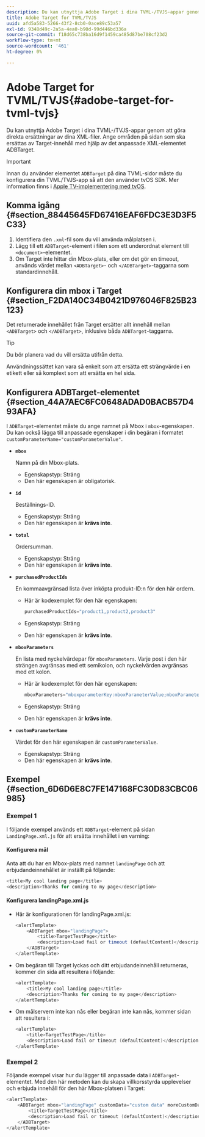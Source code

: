 ```yaml
---
description: Du kan utnyttja Adobe Target i dina TVML-/TVJS-appar genom att göra direkta ersättningar av dina XML-filer. Ange områden på sidan som ska ersättas av Target-innehåll med hjälp av det anpassade XML-elementet ADBTarget.
title: Adobe Target for TVML/TVJS
uuid: afd5a583-5266-43f2-8cb0-0ace89c53a57
exl-id: 9348d49c-2a5a-4ea0-b90d-99d446bd336a
source-git-commit: f18d65c738ba16d9f1459ca485d87be708cf23d2
workflow-type: tm+mt
source-wordcount: '461'
ht-degree: 0%

---
```


# Adobe Target for TVML/TVJS{#adobe-target-for-tvml-tvjs}

Du kan utnyttja Adobe Target i dina TVML-/TVJS-appar genom att göra direkta ersättningar av dina XML-filer. Ange områden på sidan som ska ersättas av Target-innehåll med hjälp av det anpassade XML-elementet ADBTarget.

>[!IMPORTANT]
>
>Innan du använder elementet `ADBTarget` på dina TVML-sidor måste du konfigurera din TVML/TVJS-app så att den använder tvOS SDK. Mer information finns i [Apple TV-implementering med tvOS](/help/ios/apple-tv-implementation-tvos/apple-tv-implementation-tvos.md).

## Komma igång {#section_88445645FD67416EAF6FDC3E3D3F5C33}

1. Identifiera den `.xml`-fil som du vill använda målplatsen i.
1. Lägg till ett `ADBTarget`-element i filen som ett underordnat element till `<document>`-elementet.
1. Om Target inte hittar din Mbox-plats, eller om det gör en timeout, används värdet mellan `<ADBTarget>`- och `</ADBTarget>`-taggarna som standardinnehåll.

## Konfigurera din mbox i Target {#section_F2DA140C34B0421D976046F825B23123}

Det returnerade innehållet från Target ersätter allt innehåll mellan `<ADBTarget>` och `</ADBTarget>`, inklusive båda `ADBTarget`-taggarna.

>[!TIP]
>
>Du bör planera vad du vill ersätta utifrån detta.

Användningssättet kan vara så enkelt som att ersätta ett strängvärde i en etikett eller så komplext som att ersätta en hel sida.

## Konfigurera ADBTarget-elementet {#section_44A7AEC6FC0648ADAD0BACB57D493AFA}

I `ADBTarget`-elementet måste du ange namnet på Mbox i `mbox`-egenskapen. Du kan också lägga till anpassade egenskaper i din begäran i formatet `customParameterName="customParameterValue"`.

* **`mbox`**

   Namn på din Mbox-plats.

   * Egenskapstyp: Sträng
   * Den här egenskapen är obligatorisk.

* **`id`**

   Beställnings-ID.

   * Egenskapstyp: Sträng
   * Den här egenskapen är **krävs inte**.

* **`total`**

   Ordersumman.

   * Egenskapstyp: Sträng
   * Den här egenskapen är **krävs inte**.

* **`purchasedProductIds`**

   En kommaavgränsad lista över inköpta produkt-ID:n för den här ordern.

   * Här är kodexemplet för den här egenskapen:


      ```objective-c
      purchasedProductIds="product1,product2,product3" 
      ```

   * Egenskapstyp: Sträng
   * Den här egenskapen är **krävs inte**.

* **`mboxParameters`**

   En lista med nyckelvärdepar för `mboxParameters`. Varje post i den här strängen avgränsas med ett semikolon, och nyckelvärden avgränsas med ett kolon.

   * Här är kodexemplet för den här egenskapen:

      ```objective-c
      mboxParameters="mboxparameterKey:mboxParameterValue;mboxParameterKey1:mboxParameterValue1;mboxParameterKey2:mboxParameterValue2"
      ```

   * Egenskapstyp: Sträng
   * Den här egenskapen är **krävs inte**.

* **`customParameterName`**

   Värdet för den här egenskapen är `customParameterValue`.

   * Egenskapstyp: Sträng
   * Den här egenskapen är **krävs inte**.


## Exempel {#section_6D6D6E8C7FE147168FC30D83CBC06985}

### Exempel 1

I följande exempel används ett `ADBTarget`-element på sidan `LandingPage.xml.js` för att ersätta innehållet i en varning:

#### Konfigurera mål

Anta att du har en Mbox-plats med namnet `landingPage` och att erbjudandeinnehållet är inställt på följande:

```objective-c
<title>My cool landing page</title> 
<description>Thanks for coming to my page</description> 
```

#### Konfigurera landingPage.xml.js

* Här är konfigurationen för landingPage.xml.js:

   ```js
   <alertTemplate> 
       <ADBTarget mbox="landingPage">  
           <title>TargetTestPage</title> 
           <description>Load fail or timeout (defaultContent)</description> 
       </ADBTarget>  
   </alertTemplate> 
   ```

* Om begäran till Target lyckas och ditt erbjudandeinnehåll returneras, kommer din sida att resultera i följande:

   ```objective-c
   <alertTemplate> 
       <title>My cool landing page</title> 
       <description>Thanks for coming to my page</description> 
   </alertTemplate>
   ```

* Om målservern inte kan nås eller begäran inte kan nås, kommer sidan att resultera i:

   ```objective-c
   <alertTemplate> 
       <title>TargetTestPage</title> 
       <description>Load fail or timeout (defaultContent)</description> 
   </alertTemplate>
   ```

### Exempel 2

Följande exempel visar hur du lägger till anpassade data i `ADBTarget`-elementet. Med den här metoden kan du skapa villkorsstyrda upplevelser och erbjuda innehåll för den här Mbox-platsen i Target:

```objective-c
<alertTemplate> 
    <ADBTarget mbox="landingPage" customData="custom data" moreCustomData="more custom data"> 
        <title>TargetTestPage</title> 
        <description>Load fail or timeout (defaultContent)</description> 
    </ADBTarget>  
</alertTemplate>
```
